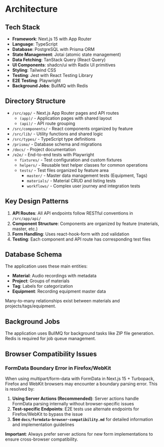 # Architecture

## Tech Stack

- **Framework**: Next.js 15 with App Router
- **Language**: TypeScript
- **Database**: PostgreSQL with Prisma ORM
- **State Management**: Jotai (atomic state management)
- **Data Fetching**: TanStack Query (React Query)
- **UI Components**: shadcn/ui with Radix UI primitives
- **Styling**: Tailwind CSS
- **Testing**: Jest with React Testing Library
- **E2E Testing**: Playwright
- **Background Jobs**: BullMQ with Redis

## Directory Structure

- `/src/app/` - Next.js App Router pages and API routes
  - `(app)/` - Application pages with shared layout
  - `(api)/` - API route grouping
- `/src/components/` - React components organized by feature
- `/src/lib/` - Utility functions and shared logic
- `/src/types/` - TypeScript type definitions
- `/prisma/` - Database schema and migrations
- `/docs/` - Project documentation
- `/e2e/` - End-to-end tests with Playwright
  - `fixtures/` - Test configuration and custom fixtures
  - `helpers/` - Reusable test helper classes for common operations
  - `tests/` - Test files organized by feature area
    - `master/` - Master data management tests (Equipment, Tags)
    - `materials/` - Material CRUD and listing tests
    - `workflows/` - Complex user journey and integration tests

## Key Design Patterns

1. **API Routes**: All API endpoints follow RESTful conventions in `/src/app/api/`
2. **Component Structure**: Components are organized by feature (materials, master, etc.)
3. **Form Handling**: Uses react-hook-form with zod validation
4. **Testing**: Each component and API route has corresponding test files

## Database Schema

The application uses these main entities:

- **Material**: Audio recordings with metadata
- **Project**: Groups of materials
- **Tag**: Labels for categorization
- **Equipment**: Recording equipment master data

Many-to-many relationships exist between materials and projects/tags/equipment.

## Background Jobs

The application uses BullMQ for background tasks like ZIP file generation. Redis is required for job queue management.

## Browser Compatibility Issues

### FormData Boundary Error in Firefox/WebKit

When using multipart/form-data with FormData in Next.js 15 + Turbopack, Firefox and WebKit browsers may encounter a boundary parsing error. This is resolved by:

1. **Using Server Actions (Recommended)**: Server actions handle FormData parsing internally without browser-specific issues
2. **Test-specific Endpoints**: E2E tests use alternate endpoints for Firefox/WebKit to bypass the issue
3. **See `docs/formdata-browser-compatibility.md`** for detailed information and implementation guidelines

**Important**: Always prefer server actions for new form implementations to ensure cross-browser compatibility.
